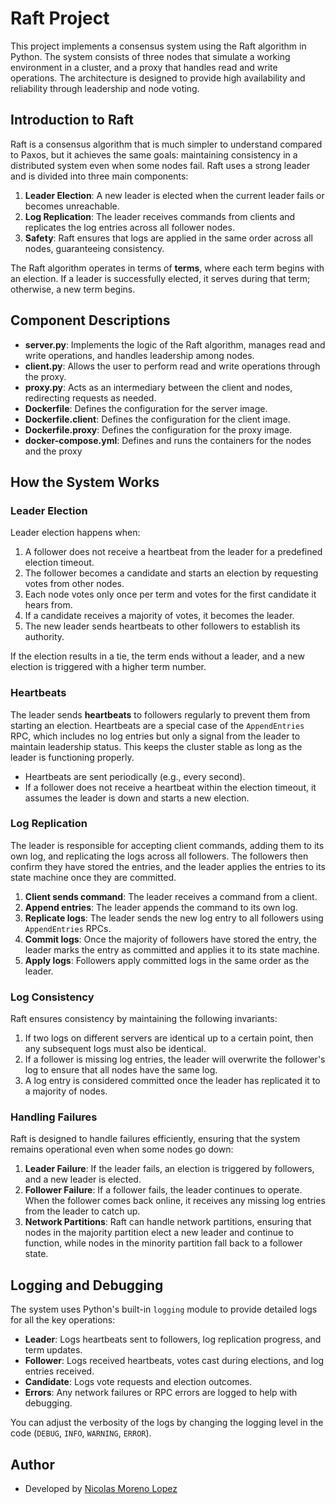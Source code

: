# Raft Project

This project implements a consensus system using the Raft algorithm in Python. The system consists of three nodes that simulate a working environment in a cluster, and a proxy that handles read and write operations. The architecture is designed to provide high availability and reliability through leadership and node voting.

## Introduction to Raft

Raft is a consensus algorithm that is much simpler to understand compared to Paxos, but it achieves the same goals: maintaining consistency in a distributed system even when some nodes fail. Raft uses a strong leader and is divided into three main components:

1. **Leader Election**: A new leader is elected when the current leader fails or becomes unreachable.
2. **Log Replication**: The leader receives commands from clients and replicates the log entries across all follower nodes.
3. **Safety**: Raft ensures that logs are applied in the same order across all nodes, guaranteeing consistency.

The Raft algorithm operates in terms of **terms**, where each term begins with an election. If a leader is successfully elected, it serves during that term; otherwise, a new term begins.

## Component Descriptions

- **server.py**: Implements the logic of the Raft algorithm, manages read and write operations, and handles leadership among nodes.
- **client.py**: Allows the user to perform read and write operations through the proxy.
- **proxy.py**: Acts as an intermediary between the client and nodes, redirecting requests as needed.
- **Dockerfile**: Defines the configuration for the server image.
- **Dockerfile.client**: Defines the configuration for the client image.
- **Dockerfile.proxy**: Defines the configuration for the proxy image.
- **docker-compose.yml**: Defines and runs the containers for the nodes and the proxy

## How the System Works

### Leader Election

Leader election happens when:

1. A follower does not receive a heartbeat from the leader for a predefined election timeout.
2. The follower becomes a candidate and starts an election by requesting votes from other nodes.
3. Each node votes only once per term and votes for the first candidate it hears from.
4. If a candidate receives a majority of votes, it becomes the leader.
5. The new leader sends heartbeats to other followers to establish its authority.

If the election results in a tie, the term ends without a leader, and a new election is triggered with a higher term number.

### Heartbeats

The leader sends **heartbeats** to followers regularly to prevent them from starting an election. Heartbeats are a special case of the `AppendEntries` RPC, which includes no log entries but only a signal from the leader to maintain leadership status. This keeps the cluster stable as long as the leader is functioning properly.

- Heartbeats are sent periodically (e.g., every second).
- If a follower does not receive a heartbeat within the election timeout, it assumes the leader is down and starts a new election.

### Log Replication

The leader is responsible for accepting client commands, adding them to its own log, and replicating the logs across all followers. The followers then confirm they have stored the entries, and the leader applies the entries to its state machine once they are committed.

1. **Client sends command**: The leader receives a command from a client.
2. **Append entries**: The leader appends the command to its own log.
3. **Replicate logs**: The leader sends the new log entry to all followers using `AppendEntries` RPCs.
4. **Commit logs**: Once the majority of followers have stored the entry, the leader marks the entry as committed and applies it to its state machine.
5. **Apply logs**: Followers apply committed logs in the same order as the leader.

### Log Consistency

Raft ensures consistency by maintaining the following invariants:

1. If two logs on different servers are identical up to a certain point, then any subsequent logs must also be identical.
2. If a follower is missing log entries, the leader will overwrite the follower's log to ensure that all nodes have the same log.
3. A log entry is considered committed once the leader has replicated it to a majority of nodes.

### Handling Failures

Raft is designed to handle failures efficiently, ensuring that the system remains operational even when some nodes go down:

1. **Leader Failure**: If the leader fails, an election is triggered by followers, and a new leader is elected.
2. **Follower Failure**: If a follower fails, the leader continues to operate. When the follower comes back online, it receives any missing log entries from the leader to catch up.
3. **Network Partitions**: Raft can handle network partitions, ensuring that nodes in the majority partition elect a new leader and continue to function, while nodes in the minority partition fall back to a follower state.

## Logging and Debugging

The system uses Python's built-in `logging` module to provide detailed logs for all the key operations:

- **Leader**: Logs heartbeats sent to followers, log replication progress, and term updates.
- **Follower**: Logs received heartbeats, votes cast during elections, and log entries received.
- **Candidate**: Logs vote requests and election outcomes.
- **Errors**: Any network failures or RPC errors are logged to help with debugging.

You can adjust the verbosity of the logs by changing the logging level in the code (`DEBUG`, `INFO`, `WARNING`, `ERROR`).

## Author

- Developed by [Nicolas Moreno Lopez](https://github.com/Nicorenox)
